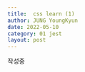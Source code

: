 ```yaml
---
title:  css learn (1)
author: JUNG YoungKyun
date: 2022-05-10
category: 01 jest
layout: post
---
```


작성중